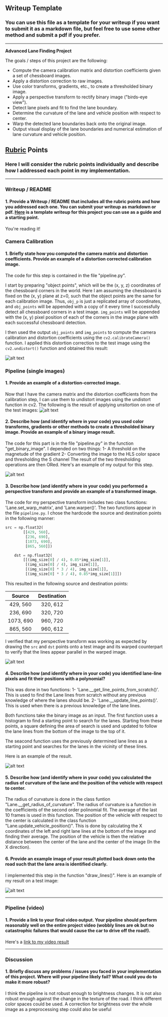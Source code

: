 ## Writeup Template

### You can use this file as a template for your writeup if you want to submit it as a markdown file, but feel free to use some other method and submit a pdf if you prefer.

---

**Advanced Lane Finding Project**

The goals / steps of this project are the following:

* Compute the camera calibration matrix and distortion coefficients given a set of chessboard images.
* Apply a distortion correction to raw images.
* Use color transforms, gradients, etc., to create a thresholded binary image.
* Apply a perspective transform to rectify binary image ("birds-eye view").
* Detect lane pixels and fit to find the lane boundary.
* Determine the curvature of the lane and vehicle position with respect to center.
* Warp the detected lane boundaries back onto the original image.
* Output visual display of the lane boundaries and numerical estimation of lane curvature and vehicle position.

[//]: # (Image References)

[image1]: ./output_images/undistort_output.png "Undistorted"
[image2]: ./output_images/undistortion_test5.jpg "Road Transformed"
[image3]: ./output_images/binary_image.png "Binary Example"
[image4]: ./output_images/warped_image.png "Warp Example"
[image5]: ./output_images/LaneLines.png "Fit Visual"
[image6]: ./output_images/Lane_Detected.png "Output"
[video1]: ./project_video.mp4 "Video"

## [Rubric](https://review.udacity.com/#!/rubrics/571/view) Points

### Here I will consider the rubric points individually and describe how I addressed each point in my implementation.  

---

### Writeup / README

#### 1. Provide a Writeup / README that includes all the rubric points and how you addressed each one.  You can submit your writeup as markdown or pdf.  [Here](https://github.com/udacity/CarND-Advanced-Lane-Lines/blob/master/writeup_template.md) is a template writeup for this project you can use as a guide and a starting point.  

You're reading it!

### Camera Calibration

#### 1. Briefly state how you computed the camera matrix and distortion coefficients. Provide an example of a distortion corrected calibration image.

The code for this step is contained in the file "pipeline.py".  

I start by preparing "object points", which will be the (x, y, z) coordinates of the chessboard corners in the world. Here I am assuming the chessboard is fixed on the (x, y) plane at z=0, such that the object points are the same for each calibration image.  Thus, `obj_p` is just a replicated array of coordinates, and `obj_points` will be appended with a copy of it every time I successfully detect all chessboard corners in a test image.  `img_points` will be appended with the (x, y) pixel position of each of the corners in the image plane with each successful chessboard detection.  

I then used the output `obj_points` and `img_points` to compute the camera calibration and distortion coefficients using the `cv2.calibrateCamera()` function.  I applied this distortion correction to the test image using the `cv2.undistort()` function and obtained this result: 

![alt text][image1]

### Pipeline (single images)

#### 1. Provide an example of a distortion-corrected image.

Now that I have the camera matrix and the distortion coefficients from the calibration step, I can use them to undistort images using the undistort function in cv2. The following is the result of applying unsitortion on one of the test images:
![alt text][image2]

#### 2. Describe how (and identify where in your code) you used color transforms, gradients or other methods to create a thresholded binary image.  Provide an example of a binary image result.

The code for this part is in the file "pipeline.py" in the function "get_binary_image". I depended on two things:
1- A threshold on the magnetude of the gradient
2- Converting the image to the HLS color space and thresholding the S channel
The result of the two thresholding operations are then ORed. Here's an example of my output for this step.

![alt text][image3]

#### 3. Describe how (and identify where in your code) you performed a perspective transform and provide an example of a transformed image.

The code for my perspective transform includes two class functions: 'Lane.set_warp_matrix', and 'Lane.warper()'. The two functions appear in the file `pipeline.py`.  I chose the hardcode the source and destination points in the following manner:

```python
src = np.float32(
        [[429, 560],
         [236, 690],
         [1073, 690],
         [865, 560]])

    dst = np.float32(
        [[(img_size[0] / 4), 0.85*img_size[1]],
         [(img_size[0] / 4), img_size[1]],
         [(img_size[0] * 3 / 4), img_size[1]],
         [(img_size[0] * 3 / 4), 0.85*img_size[1]]])
```

This resulted in the following source and destination points:

| Source        | Destination   | 
|:-------------:|:-------------:| 
| 429, 560      | 320, 612      | 
| 236, 690      | 320, 720      |
| 1073, 690     | 960, 720      |
| 865, 560      | 960, 612      |

I verified that my perspective transform was working as expected by drawing the `src` and `dst` points onto a test image and its warped counterpart to verify that the lines appear parallel in the warped image.

![alt text][image4]

#### 4. Describe how (and identify where in your code) you identified lane-line pixels and fit their positions with a polynomial?

This was done in two functions:
1- 'Lane.__get_line_points_from_scratch()'. This is used to find the Lane lines from scratch without any previous knowledge of where the lanes should be.
2- 'Lane.__update_line_points()'. This is used when there is a previous knowledge of the lane lines.

Both functions take the binary image as an input. The first function uses a histogram to find a starting point to search for the lanes. Starting from these points, a square defining the area of search is used and updated to follow the lane lines from the bottom of the image to the top of it.

The seacond function uses the previously determined lane lines as a starting point and searches for the lanes in the vicinity of these lines.

Here is an example of the result.

![alt text][image5]

#### 5. Describe how (and identify where in your code) you calculated the radius of curvature of the lane and the position of the vehicle with respect to center.

The radius of curvature is done in the class funtion "Lane.__get_radius_of_curvature". The radius of curvature is a function in the coefficients of the second order polinomial fit. The average of the last 10 frames is used in this function.
The position of the vehicle with respect to the center is calculated in the class function "Lane.update_vehicle_position()". This is done by calculating the X coordinates of the left and right lane lines at the bottom of the image and finding their average. The position of the vehicle is then the relative distance between the center of the lane and the center of the image (In the X direction). 

#### 6. Provide an example image of your result plotted back down onto the road such that the lane area is identified clearly.

I implemented this step in the function "draw_lines()".  Here is an example of my result on a test image:

![alt text][image6]

---

### Pipeline (video)

#### 1. Provide a link to your final video output.  Your pipeline should perform reasonably well on the entire project video (wobbly lines are ok but no catastrophic failures that would cause the car to drive off the road!).

Here's a [link to my video result](./output_project_video.mp4)

---

### Discussion

#### 1. Briefly discuss any problems / issues you faced in your implementation of this project.  Where will your pipeline likely fail?  What could you do to make it more robust?

I think the pipeline is not robust enough to brightness changes. It is not also robust enough against the change in the texture of the road. I think different color spaces could be used. A correction for brightness over the whole image as a preprocessing step could also be useful  
